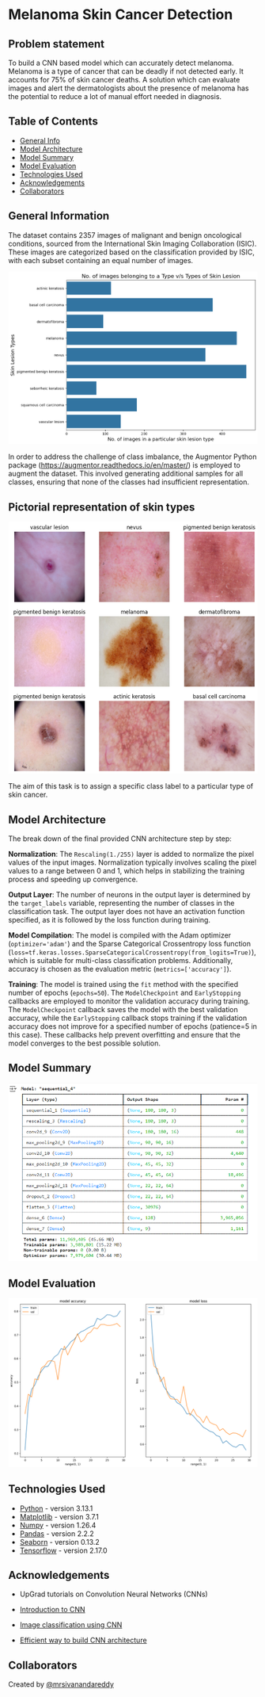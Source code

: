 # Melanoma Skin Cancer Detection


## Problem statement

To build a CNN based model which can accurately detect melanoma. Melanoma is a type of cancer that can be deadly if not detected early. It accounts for 75% of skin cancer deaths. A solution which can evaluate images and alert the dermatologists about the presence of melanoma has the potential to reduce a lot of manual effort needed in diagnosis.

## Table of Contents

- [General Info](#general-information)
- [Model Architecture](#model-architecture)
- [Model Summary](#model-summary)
- [Model Evaluation](#model-evaluation)
- [Technologies Used](#technologies-used)
- [Acknowledgements](#acknowledgements)
- [Collaborators](#collaborators)

<!-- You can include any other section that is pertinent to your problem -->

## General Information

The dataset contains 2357 images of malignant and benign oncological conditions, sourced from the International Skin Imaging Collaboration (ISIC). These images are categorized based on the classification provided by ISIC, with each subset containing an equal number of images.

![datasetgraph](./images/class.png)

In order to address the challenge of class imbalance, the Augmentor Python package (https://augmentor.readthedocs.io/en/master/) is employed to augment the dataset. This involved generating additional samples for all classes, ensuring that none of the classes had insufficient representation.

## Pictorial representation of skin types

![skincancertypes](./images/cancer_types.png)

The aim of this task is to assign a specific class label to a particular type of skin cancer.

## Model Architecture

The break down of the final provided CNN architecture step by step:

**Normalization**: The `Rescaling(1./255)` layer is added to normalize the pixel values of the input images. Normalization typically involves scaling the pixel values to a range between 0 and 1, which helps in stabilizing the training process and speeding up convergence.

**Output Layer**: The number of neurons in the output layer is determined by the `target_labels` variable, representing the number of classes in the classification task. The output layer does not have an activation function specified, as it is followed by the loss function during training.

**Model Compilation**: The model is compiled with the Adam optimizer (`optimizer='adam'`) and the Sparse Categorical Crossentropy loss function (`loss=tf.keras.losses.SparseCategoricalCrossentropy(from_logits=True)`), which is suitable for multi-class classification problems. Additionally, accuracy is chosen as the evaluation metric (`metrics=['accuracy']`).

**Training**: The model is trained using the `fit` method with the specified number of epochs (`epochs=50`). The `ModelCheckpoint` and `EarlyStopping` callbacks are employed to monitor the validation accuracy during training. The `ModelCheckpoint` callback saves the model with the best validation accuracy, while the `EarlyStopping` callback stops training if the validation accuracy does not improve for a specified number of epochs (patience=5 in this case). These callbacks help prevent overfitting and ensure that the model converges to the best possible solution.

## Model Summary

![Model Architecture](./images/model_summary.png)

## Model Evaluation

![Model Evaluation](./images/model_evaluation.png)

## Technologies Used

- [Python](https://www.python.org/) - version 3.13.1
- [Matplotlib](https://matplotlib.org/) - version 3.7.1
- [Numpy](https://numpy.org/) - version 1.26.4
- [Pandas](https://pandas.pydata.org/) - version 2.2.2
- [Seaborn](https://seaborn.pydata.org/) - version 0.13.2
- [Tensorflow](https://www.tensorflow.org/) - version 2.17.0

<!-- As the libraries versions keep on changing, it is recommended to mention the version of library used in this project -->

## Acknowledgements

- UpGrad tutorials on Convolution Neural Networks (CNNs)

- [Introduction to CNN](https://www.analyticsvidhya.com/blog/2021/05/convolutional-neural-networks-cnn/)

- [Image classification using CNN](https://www.analyticsvidhya.com/blog/2020/02/learn-image-classification-cnn-convolutional-neural-networks-3-datasets/)

- [Efficient way to build CNN architecture](https://towardsdatascience.com/a-guide-to-an-efficient-way-to-build-neural-network-architectures-part-ii-hyper-parameter-42efca01e5d7)

## Collaborators

Created by [@mrsivanandareddy](https://github.com/mrsivanandareddy)
